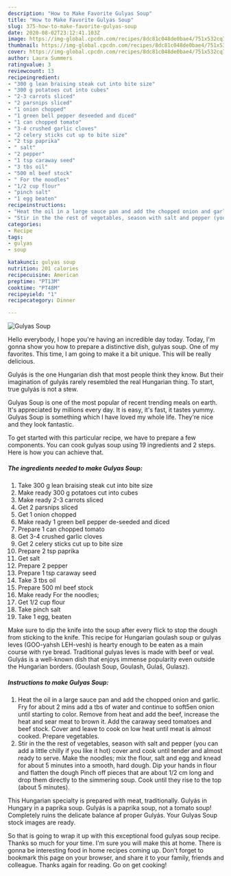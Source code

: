 ```yaml
---
description: "How to Make Favorite Gulyas Soup"
title: "How to Make Favorite Gulyas Soup"
slug: 375-how-to-make-favorite-gulyas-soup
date: 2020-08-02T23:12:41.103Z
image: https://img-global.cpcdn.com/recipes/8dc81c048de0bae4/751x532cq70/gulyas-soup-recipe-main-photo.jpg
thumbnail: https://img-global.cpcdn.com/recipes/8dc81c048de0bae4/751x532cq70/gulyas-soup-recipe-main-photo.jpg
cover: https://img-global.cpcdn.com/recipes/8dc81c048de0bae4/751x532cq70/gulyas-soup-recipe-main-photo.jpg
author: Laura Summers
ratingvalue: 3
reviewcount: 13
recipeingredient:
- "300 g lean braising steak cut into bite size"
- "300 g potatoes cut into cubes"
- "2-3 carrots sliced"
- "2 parsnips sliced"
- "1 onion chopped"
- "1 green bell pepper deseeded and diced"
- "1 can chopped tomato"
- "3-4 crushed garlic cloves"
- "2 celery sticks cut up to bite size"
- "2 tsp paprika"
- " salt"
- "2 pepper"
- "1 tsp caraway seed"
- "3 tbs oil"
- "500 ml beef stock"
- " For the noodles"
- "1/2 cup flour"
- "pinch salt"
- "1 egg beaten"
recipeinstructions:
- "Heat the oil in a large sauce pan and add the chopped onion and garlic. Fry for about 2 mins add a tbs of water and continue to soft5en onion until starting to color. Remove from heat and add the beef, increase the heat and sear meat to brown it. Add the caraway seed tomatoes and beef stock. Cover and leave to cook on low heat until meat is almost cooked. Prepare vegetables."
- "Stir in the the rest of vegetables, season with salt and pepper (you can add a little chilly if you like it hot) cover and cook until tender and almost ready to serve. Make the noodles; mix the flour, salt and egg and knead for about 5 minutes into a smooth, hard dough. Dip your hands in flour and flatten the dough Pinch off pieces that are about 1/2 cm long and drop them directly to the simmering soup. Cook until they rise to the top (about 5 minutes)."
categories:
- Recipe
tags:
- gulyas
- soup

katakunci: gulyas soup 
nutrition: 201 calories
recipecuisine: American
preptime: "PT13M"
cooktime: "PT48M"
recipeyield: "1"
recipecategory: Dinner

---
```



![Gulyas Soup](https://img-global.cpcdn.com/recipes/8dc81c048de0bae4/751x532cq70/gulyas-soup-recipe-main-photo.jpg)

Hello everybody, I hope you're having an incredible day today. Today, I'm gonna show you how to prepare a distinctive dish, gulyas soup. One of my favorites. This time, I am going to make it a bit unique. This will be really delicious.

Gulyás is the one Hungarian dish that most people think they know. But their imagination of gulyás rarely resembled the real Hungarian thing. To start, true gulyás is not a stew.

Gulyas Soup is one of the most popular of recent trending meals on earth. It's appreciated by millions every day. It is easy, it's fast, it tastes yummy. Gulyas Soup is something which I have loved my whole life. They're nice and they look fantastic.


To get started with this particular recipe, we have to prepare a few components. You can cook gulyas soup using 19 ingredients and 2 steps. Here is how you can achieve that.

<!--inarticleads1-->

##### The ingredients needed to make Gulyas Soup:

1. Take 300 g lean braising steak cut into bite size
1. Make ready 300 g potatoes cut into cubes
1. Make ready 2-3 carrots sliced
1. Get 2 parsnips sliced
1. Get 1 onion chopped
1. Make ready 1 green bell pepper de-seeded and diced
1. Prepare 1 can chopped tomato
1. Get 3-4 crushed garlic cloves
1. Get 2 celery sticks cut up to bite size
1. Prepare 2 tsp paprika
1. Get  salt
1. Prepare 2 pepper
1. Prepare 1 tsp caraway seed
1. Take 3 tbs oil
1. Prepare 500 ml beef stock
1. Make ready  For the noodles;
1. Get 1/2 cup flour
1. Take pinch salt
1. Take 1 egg, beaten


Make sure to dip the knife into the soup after every flick to stop the dough from sticking to the knife. This recipe for Hungarian goulash soup or gulyas leves (GOO-yahsh LEH-vesh) is hearty enough to be eaten as a main course with rye bread. Traditional gulyas leves is made with beef or veal. Gulyás is a well-known dish that enjoys immense popularity even outside the Hungarian borders. (Goulash Soup, Goulash, Gulaš, Gulasz). 

<!--inarticleads2-->

##### Instructions to make Gulyas Soup:

1. Heat the oil in a large sauce pan and add the chopped onion and garlic. Fry for about 2 mins add a tbs of water and continue to soft5en onion until starting to color. Remove from heat and add the beef, increase the heat and sear meat to brown it. Add the caraway seed tomatoes and beef stock. Cover and leave to cook on low heat until meat is almost cooked. Prepare vegetables.
1. Stir in the the rest of vegetables, season with salt and pepper (you can add a little chilly if you like it hot) cover and cook until tender and almost ready to serve. Make the noodles; mix the flour, salt and egg and knead for about 5 minutes into a smooth, hard dough. Dip your hands in flour and flatten the dough Pinch off pieces that are about 1/2 cm long and drop them directly to the simmering soup. Cook until they rise to the top (about 5 minutes).


This Hungarian specialty is prepared with meat, traditionally. Gulyás in Hungary in a paprika soup. Gulyás is a paprika soup, not a tomato soup! Completely ruins the delicate balance af proper Gulyás. Your Gulyas Soup stock images are ready. 

So that is going to wrap it up with this exceptional food gulyas soup recipe. Thanks so much for your time. I'm sure you will make this at home. There is gonna be interesting food in home recipes coming up. Don't forget to bookmark this page on your browser, and share it to your family, friends and colleague. Thanks again for reading. Go on get cooking!
